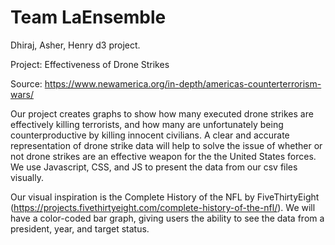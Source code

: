 # Team LaEnsemble
Dhiraj, Asher, Henry d3 project.

Project: Effectiveness of Drone Strikes

Source: https://www.newamerica.org/in-depth/americas-counterterrorism-wars/

Our project creates graphs to show how many executed drone strikes are effectively killing terrorists, and how many are unfortunately being counterproductive by killing innocent civilians. A clear and accurate representation of drone strike data will help to solve the issue of whether or not drone strikes are an effective weapon for the the United States forces. We use Javascript, CSS, and JS to present the data from our csv files visually. 

Our visual inspiration is the Complete History of the NFL by FiveThirtyEight (https://projects.fivethirtyeight.com/complete-history-of-the-nfl/). We will have a color-coded bar graph, giving users the ability to see the data from a president, year, and target status.
